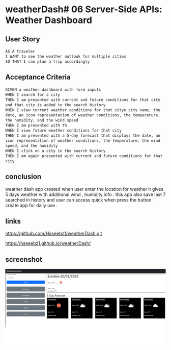 # weatherDash# 06 Server-Side APIs: Weather Dashboard

## User Story

```
AS A traveler
I WANT to see the weather outlook for multiple cities
SO THAT I can plan a trip accordingly
```

## Acceptance Criteria

```
GIVEN a weather dashboard with form inputs
WHEN I search for a city
THEN I am presented with current and future conditions for that city and that city is added to the search history
WHEN I view current weather conditions for that citye city name, the date, an icon representation of weather conditions, the temperature, the humidity, and the wind speed
THEN I am presented with th
WHEN I view future weather conditions for that city
THEN I am presented with a 5-day forecast that displays the date, an icon representation of weather conditions, the temperature, the wind speed, and the humidity
WHEN I click on a city in the search history
THEN I am again presented with current and future conditions for that city
```

## conclusion 
weather dash app created when user enter the location for weather it gives 5 days weather with additional wind , humidity info . this app also save last 7 
searched in history and user can access quick when press the button. create app for daily use .

## links

https://github.com/Haseebz1/weatherDash.git


 https://haseebz1.github.io/weatherDash/


## screenshot
![Portfolio Image](./assets/screentshot%20of%20weatherDash.png)